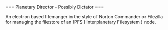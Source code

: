 === Planetary Director - Possibly Dictator ===

An electron based filemanger in the style of Norton Commander or Filezilla for managing the filestore of an IPFS ( Interplanetary Filesystem ) node.

